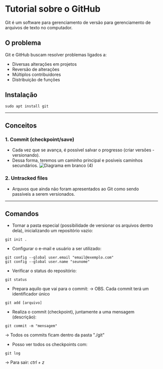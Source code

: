 # Tutorial sobre o GitHub
Git é um software para gerenciamento de versão para gerenciamento de arquivos de texto no computador.

## O problema
Git e GitHub buscam resolver problemas ligados a:
- Diversas alterações em projetos
- Reversão de alterações
- Múltiplos contribuidores
- Distribuição de funções

## Instalação
```
sudo apt install git
```

***

## Conceitos
### 1. Commit (checkpoint/save)
- Cada vez que se avança, é possível salvar o progresso (criar versões - versionando).
- Dessa forma, teremos um caminho principal e posíveis caminhos secundários.
![Diagrama em branco (4)](https://github.com/user-attachments/assets/223fb24e-8347-4e04-ac88-a2639565d66a)

### 2. Untracked files
- Arquvos que ainda não foram apresentados ao Git como sendo passíveis a serem versionados.

***

## Comandos
- Tornar a pasta especial (possibilidade de versionar os arquivos dentro dela), inicializando um repositório vazio:
```
git init .
```

- Configurar o e-mail e usuário a ser utilizado:
```
git config --global user.email "email@exemplo.com"
git config --global user.name "seunome"
```

- Verificar o status do repositório:
```
git status
```

- Prepara aquilo que vai para o commit:
-> OBS. Cada commit terá um identificador único
```
git add [arquivo]
```

- Realiza o commit (checkpoint), juntamente a uma mensagem (descrição):
```
git commit -m "mensagem"
```
-> Todos os commits ficam dentro da pasta "./git"

- Posso ver todos os checkpoints com:
```
git log
```
-> Para sair: *ctrl + z*




